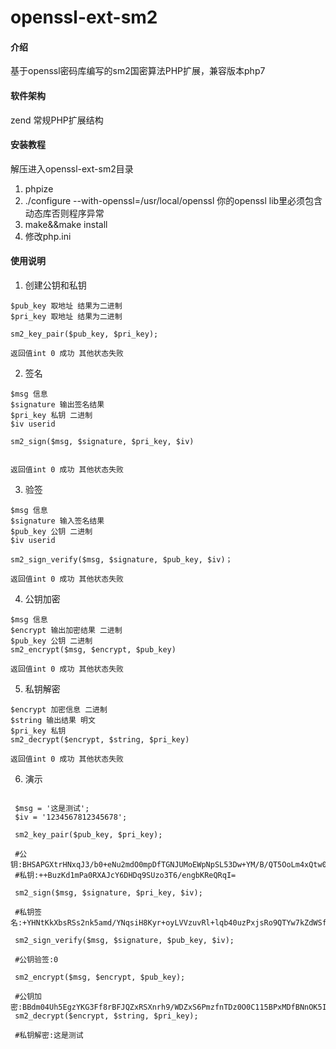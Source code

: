 # openssl-ext-sm2

#### 介绍
基于openssl密码库编写的sm2国密算法PHP扩展，兼容版本php7

#### 软件架构
zend 常规PHP扩展结构

#### 安装教程
解压进入openssl-ext-sm2目录

1.  phpize
2.  ./configure  --with-openssl=/usr/local/openssl 你的openssl lib里必须包含 动态库否则程序异常
3.  make&&make install
4.  修改php.ini

#### 使用说明

1.  创建公钥和私钥
```
$pub_key 取地址 结果为二进制
$pri_key 取地址 结果为二进制

sm2_key_pair($pub_key, $pri_key);

返回值int 0 成功 其他状态失败

```
2.  签名
```
$msg 信息
$signature 输出签名结果
$pri_key 私钥 二进制
$iv userid 

sm2_sign($msg, $signature, $pri_key, $iv)


返回值int 0 成功 其他状态失败

```
3.  验签
```
$msg 信息
$signature 输入签名结果
$pub_key 公钥 二进制
$iv userid

sm2_sign_verify($msg, $signature, $pub_key, $iv)；

返回值int 0 成功 其他状态失败
```
4. 公钥加密
```
$msg 信息
$encrypt 输出加密结果 二进制 
$pub_key 公钥 二进制
sm2_encrypt($msg, $encrypt, $pub_key)

返回值int 0 成功 其他状态失败
```
5. 私钥解密
```
$encrypt 加密信息 二进制
$string 输出结果 明文
$pri_key 私钥
sm2_decrypt($encrypt, $string, $pri_key)

返回值int 0 成功 其他状态失败
```
6. 演示
```

 $msg = '这是测试';
 $iv = '1234567812345678';

 sm2_key_pair($pub_key, $pri_key);

 #公钥:BHSAPGXtrHNxqJ3/b0+eNu2mdO0mpDfTGNJUMoEWpNpSL53Dw+YM/B/QT5OoLm4xQtw0hZY5wlWTR+cD629Grek=
 #私钥:++BuzKd1mPa0RXAJcY6DHDq9SUzo3T6/engbKReQRqI=

 sm2_sign($msg, $signature, $pri_key, $iv);

 #私钥签名:+YHNtKkXbsRSs2nk5amd/YNqsiH8Kyr+oyLVVzuvRl+lqb40uzPxjsRo9QTYw7kZdWSfvM5lbxDMfF0cugQNfQ==

 sm2_sign_verify($msg, $signature, $pub_key, $iv);

 #公钥验签:0

 sm2_encrypt($msg, $encrypt, $pub_key);

 #公钥加密:BBdm04Uh5EgzYKG3Ff8rBFJQZxRSXnrh9/WDZxS6PmzfnTDz0O0C115BPxMDfBNnOK5Ixs9kHTJPNSDoiHoiEmrnuotKN53rxnJtNd3MTbRjJOQ0sas9Kdktl1eHzj2/eseNaGh0LHZIOrBxAQ==
 sm2_decrypt($encrypt, $string, $pri_key);

 #私钥解密:这是测试

```
